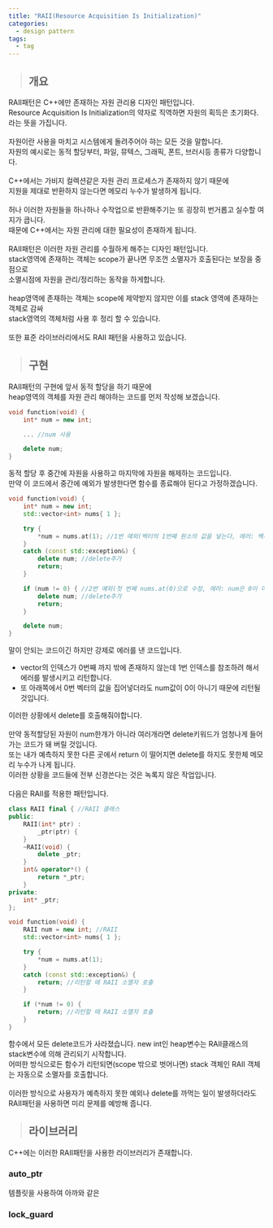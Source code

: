 ```yaml
---
title: "RAII(Resource Acquisition Is Initialization)"
categories:
  - design pattern
tags:
  - tag
---
```

> ## 개요

RAII패턴은 C++에만 존재하는 자원 관리용 디자인 패턴입니다.<br>
Resource Acquisition Is Initialization의 약자로 직역하면 자원의 획득은 초기화다. 라는 뜻을 가집니다.<br>
<br>
자원이란 사용을 마치고 시스템에게 돌려주어아 햐는 모든 것을 말합니다.<br>
자원의 예시로는 동적 할당부터, 파일, 뮤텍스, 그래픽, 폰트, 브러시등 종류가 다양합니다.<br>
<br>
C++에서는 가비지 컬렉션같은 자원 관리 프로세스가 존재하지 않기 때문에<br>
지원을 제대로 반환하지 않는다면 메모리 누수가 발생하게 됩니다.<br>
<br>
허나 이러한 자원들을 하나하나 수작업으로 반환해주기는 또 굉장히 번거롭고 실수할 여지가 큽니다.<br>
때문에 C++에서는 자원 관리에 대한 필요성이 존재하게 됩니다.<br>
<br>
RAII패턴은 이러한 자원 관리를 수월하게 해주는 디자인 패턴입니다.<br>
stack영역에 존재하는 객체는 scope가 끝나면 무조껀 소멸자가 호출된다는 보장을 중점으로<br>
소멸시점에 자원을 관리/정리하는 동작을 하게합니다.<br>
<br>
heap영역에 존재하는 객체는 scope에 제약받지 않지만 이를 stack 영역에 존재하는 객체로 감싸<br>
stack영역의 객체처럼 사용 후 정리 할 수 있습니다.<br>
<br>
또한 표준 라이브러리에서도 RAII 패턴을 사용하고 있습니다.
> ## 구현

RAII패턴의 구현에 앞서 동적 할당을 하기 때문에<br>
heap영역의 객체를 자원 관리 해야하는 코드를 먼저 작성해 보겠습니다.
```cpp
void function(void) {
	int* num = new int;

	... //num 사용

	delete num;
}
```
동적 할당 후 중간에 자원을 사용하고 마지막에 자원을 해제하는 코드입니다.<br>
만약 이 코드에서 중간에 예외가 발생한다면 함수를 종료해야 된다고 가정하겠습니다.
```cpp
void function(void) {
	int* num = new int;
	std::vector<int> nums{ 1 };

	try {
		*num = nums.at(1); //1번 예외(벡터의 1번째 원소의 값을 넣는다, 에러: 벡터는 0번째 원소 까지밖에 없다.)
	}
	catch (const std::exception&) {
		delete num; //delete추가
		return;
	}

	if (num != 0) { //2번 예외(첫 번째 nums.at(0)으로 수정, 에러: num은 0이 아닌 1이다.)
		delete num; //delete추가
		return;
	}

	delete num;
}
```
말이 안되는 코드이긴 하지만 강제로 에러를 낸 코드입니다.<br>
- vector의 인덱스가 0번째 까지 밖에 존재하지 않는데 1번 인덱스를 참조하려 해서 에러를 발생시키고 리턴합니다.<br>
- 또 아래쪽에서 0번 벡터의 값을 집어넣더라도 num값이 0이 아니기 때문에 리턴될 것입니다.<br>

이러한 상황에서 delete를 호출해줘야합니다.<br>
<br>
만약 동적할당된 자원이 num한개가 아니라 여러개라면 delete키워드가 엄청나게 들어가는 코드가 돼 버릴 것입니다.<br>
또는 내가 예측하지 못한 다른 곳에서 return 이 떨어지면 delete를 하지도 못한체 메모리 누수가 나게 됩니다.<br>
이러한 상황을 코드들에 전부 신경쓴다는 것은 녹록지 않은 작업입니다.<br>
<br>
다음은 RAII를 적용한 패턴입니다.
```cpp
class RAII final { //RAII 클래스
public:
	RAII(int* ptr) :
		_ptr(ptr) {
	}
	~RAII(void) {
		delete _ptr;
	}
	int& operator*() {
		return *_ptr;
	}
private:
	int* _ptr;
};

void function(void) {
	RAII num = new int; //RAII 
	std::vector<int> nums{ 1 };

	try {
		*num = nums.at(1);
	}
	catch (const std::exception&) {
		return; //리턴할 때 RAII 소멸자 호출
	}

	if (*num != 0) {
		return; //리턴할 때 RAII 소멸자 호출
	}
}
```
함수에서 모든 delete코드가 사라졌습니다. new int인 heap변수는 RAII클래스의 stack변수에 의해 관리되기 시작합니다.<br>
어떠한 방식으로든 함수가 리턴되면(scope 밖으로 벗어나면) stack 객체인 RAII 객체는 자동으로 소멸자를 호출합니다.<br>
<br>
이러한 방식으로 사용자가 예측하지 못한 예외나 delete를 까먹는 일이 발생하더라도<br>
RAII패턴을 사용하면 미리 문제를 예방해 줍니다.<br>

> ## 라이브러리

C++에는 이러한 RAII패턴을 사용한 라이브러리가 존재합니다.
### auto_ptr
템플릿을 사용하여 아까와 같은 
### lock_guard
